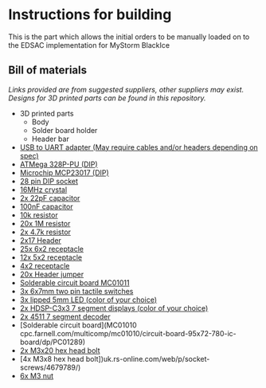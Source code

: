 # Instructions for building
This is the part which allows the initial orders to be manually loaded on to the EDSAC implementation for MyStorm BlackIce
## Bill of materials
_Links provided are from suggested suppliers, other suppliers may exist\._
_Designs for 3D printed parts can be found in this repository\._ 
* 3D printed parts
  * Body
  * Solder board holder
  * Header bar
* [USB to UART adapter \(May require cables and/or headers depending on spec\)](www.amazon.co.uk/UART-CP2102-Module-Serial-Converter/dp/B00AFRXKFU)
* [ATMega 328P-PU \(DIP\)](uk.farnell.com/microchip/atmega328p-pu/mcu-8bit-atmega-20mhz-dip-28/dp/1715487)
* [Microchip MCP23017 \(DIP\)](uk.farnell.com/microchip/mcp23017-e-sp/ic-io-expander-16bit-i2c-28dip/dp/1332088)
* [28 pin DIP socket](uk.farnell.com/3m/4828-3004-cp/dip-socket-28pos-2row-2-54mm-th/dp/2672306)
* [16MHz crystal](uk.farnell.com/qantek-technology-corporation/qcl16-0000f18b23b/crystal-16mhz-18pf-hc-49us/dp/2508458)
* [2x 22pF capacitor](uk.farnell.com/multicomp/mcchu5220j5/cap-cer-c0g-np0-22pf-50v-rad/dp/9411674)
* [100nF capacitor](uk.farnell.com/multicomp/mcfyu6104z6/cap-cer-y5v-100nf-50v-rad/dp/9411887)
* [10k resistor](uk.farnell.com/te-connectivity/cfr16j10k/resistor-carbon-10k-0-25w-5/dp/2329474)
* [20x 1M resistor](uk.farnell.com/multicomp/mcre000073/resistor-carbon-film-125mw-1m/dp/1700277)
* [2x 4.7k resistor](uk.farnell.com/multicomp/mcre000045/resistor-carbon-film-4-7k-0-125w/dp/1700245)
* [2x17 Header](uk.farnell.com/wurth-elektronik/61303421121/header-2-54mm-pin-tht-vert-34way/dp/2356146)
* [25x 6x2 receptacle](uk.farnell.com/amphenol-fci/76342-306lf/socket-2row-6-6way/dp/1098051)
* [12x 5x2 receptacle](uk.farnell.com/harwin/m20-7830546/socket-pcb-0-1-5-5way/dp/7992009)
* [4x2 receptacle](uk.farnell.com/harwin/m20-7830446/socket-pcb-0-1-4-4way/dp/7991991)
* [20x Header jumper](uk.farnell.com/3m/969102-0000-da/shunt-bar-2pos-2-54mm/dp/2579814)
* [Solderable circuit board MC01011](cpc.farnell.com/multicomp/mc01011/circuit-board-152x52-550-ic-board/dp/PC01290)
* [3x 6x7mm two pin tactile switches](uk.farnell.com/multicomp/mc32879/switch-tactile-spst-no-50ma-though/dp/1712994)
* [3x lipped 5mm LED \(color of your choice\)](uk.farnell.com/multicomp/703-0097/led-5mm-green-150mcd-572nm/dp/2112108)
* [2x HDSP-C3x3 7 segment displays \(color of your choice\)](uk.farnell.com/broadcom-limited/hdsp-c3e3/led-display-9-1mm-red-cc/dp/1830006)
* [2x 4511 7 segment decoder](uk.farnell.com/texas-instruments/cd4511be/4000-cmos-4511-dip16-18v/dp/1106122)
* [Solderable circuit board](MC01010 cpc.farnell.com/multicomp/mc01010/circuit-board-95x72-780-ic-board/dp/PC01289)
* [2x M3x20 hex head bolt](uk.rs-online.com/web/p/socket-screws/4733530/)
* [4x M3x8 hex head bolt])uk.rs-online.com/web/p/socket-screws/4679789/)
* [6x M3 nut](uk.rs-online.com/web/p/hex-nuts/1224400/)

